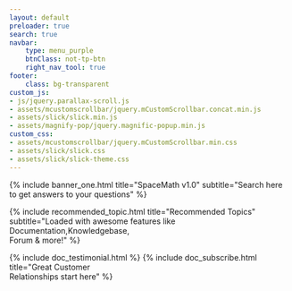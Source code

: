 ```yaml
---
layout: default
preloader: true
search: true
navbar:
    type: menu_purple
    btnClass: not-tp-btn
    right_nav_tool: true
footer:
    class: bg-transparent
custom_js:
- js/jquery.parallax-scroll.js
- assets/mcustomscrollbar/jquery.mCustomScrollbar.concat.min.js
- assets/slick/slick.min.js
- assets/magnify-pop/jquery.magnific-popup.min.js
custom_css:
- assets/mcustomscrollbar/jquery.mCustomScrollbar.min.css
- assets/slick/slick.css
- assets/slick/slick-theme.css
---
```


{% include banner_one.html title="SpaceMath v1.0" subtitle="Search here to get answers to your questions" %}

{% include recommended_topic.html title="Recommended Topics" subtitle="Loaded with awesome features like Documentation,Knowledgebase,<br> Forum & more!" %}

{% include doc_testimonial.html %}
{% include doc_subscribe.html title="Great Customer <br>Relationships start here" %}

